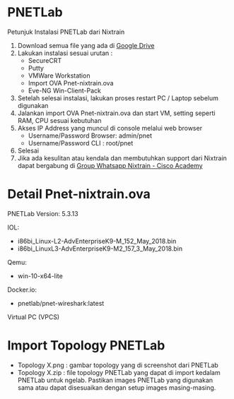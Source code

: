 # PNETLab
Petunjuk Instalasi PNETLab dari Nixtrain
1. Download semua file yang ada di <a href="https://drive.google.com/drive/folders/1dpBhnksEp5toj1kT3NPTOx-jl2nKyNJY?usp=sharing" target="_blank">Google Drive</a>
2. Lakukan instalasi sesuai urutan :
   - SecureCRT
   - Putty
   - VMWare Workstation
   - Import OVA Pnet-nixtrain.ova
   - Eve-NG Win-Client-Pack
3. Setelah selesai instalasi, lakukan proses restart PC / Laptop sebelum digunakan
4. Jalankan import OVA Pnet-nixtrain.ova dan start VM, setting seperti RAM, CPU sesuai kebutuhan
5. Akses IP Address yang muncul di console melalui web browser
   - Username/Password Browser: admin/pnet
   - Username/Password CLI : root/pnet
6. Selesai
7. Jika ada kesulitan atau kendala dan membutuhkan support dari Nixtrain dapat bergabung di <a href="https://chat.whatsapp.com/Bt6qe8vqG2F2gIUB31iAlJ" target="_blank">Group Whatsapp Nixtrain - Cisco Academy</a>

# Detail Pnet-nixtrain.ova
PNETLab Version: 5.3.13

IOL:
- i86bi_Linux-L2-AdvEnterpriseK9-M_152_May_2018.bin
- i86bi_LinuxL3-AdvEnterpriseK9-M2_157_3_May_2018.bin

Qemu:
- win-10-x64-lite

Docker.io:
- pnetlab/pnet-wireshark:latest

Virtual PC (VPCS)

# Import Topology PNETLab

- Topology X.png : gambar topology yang di screenshot dari PNETLab
- Topology X.zip : file topology PNETLab yang dapat di import kedalam PNETLab untuk ngelab. Pastikan images PNETLab yang digunakan sama atau dapat disesuaikan dengan setup images masing-masing.
